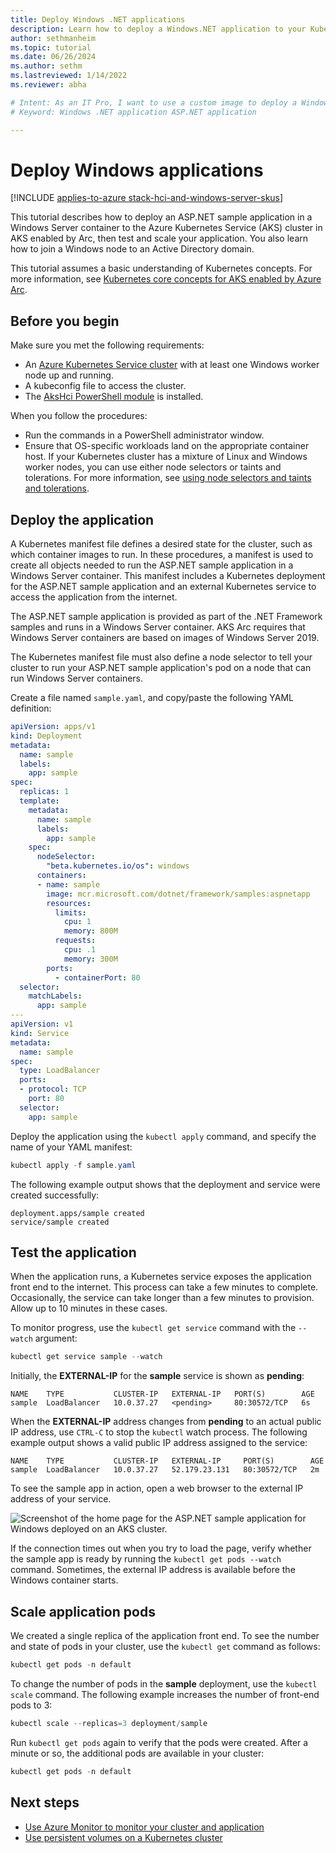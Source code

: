 ```yaml
---
title: Deploy Windows .NET applications
description: Learn how to deploy a Windows.NET application to your Kubernetes cluster using a custom image stored in Azure Container Registry in AKS enabled by Azure Arc.
author: sethmanheim
ms.topic: tutorial
ms.date: 06/26/2024
ms.author: sethm 
ms.lastreviewed: 1/14/2022
ms.reviewer: abha

# Intent: As an IT Pro, I want to use a custom image to deploy a Windows.NET application. 
# Keyword: Windows .NET application ASP.NET application

---
```


# Deploy Windows applications

[!INCLUDE [applies-to-azure stack-hci-and-windows-server-skus](includes/aks-hci-applies-to-skus/aks-hybrid-applies-to-azure-stack-hci-windows-server-sku.md)]

This tutorial describes how to deploy an ASP.NET sample application in a Windows Server container to the Azure Kubernetes Service (AKS) cluster in AKS enabled by Arc, then test and scale your application. You also learn how to join a Windows node to an Active Directory domain.

This tutorial assumes a basic understanding of Kubernetes concepts. For more information, see [Kubernetes core concepts for AKS enabled by Azure Arc](kubernetes-concepts.md).

## Before you begin

Make sure you met the following requirements:

- An [Azure Kubernetes Service cluster](./kubernetes-walkthrough-powershell.md) with at least one Windows worker node up and running.
- A kubeconfig file to access the cluster.
- The [AksHci PowerShell module](./kubernetes-walkthrough-powershell.md#install-the-akshci-powershell-module) is installed.

When you follow the procedures:

- Run the commands in a PowerShell administrator window.
- Ensure that OS-specific workloads land on the appropriate container host. If your Kubernetes cluster has a mixture of Linux and Windows worker nodes, you can use either node selectors or taints and tolerations. For more information, see [using node selectors and taints and tolerations](adapt-apps-mixed-os-clusters.md).

## Deploy the application

A Kubernetes manifest file defines a desired state for the cluster, such as which container images to run. In these procedures, a manifest is used to create all objects needed to run the ASP.NET sample application in a Windows Server container. This manifest includes a Kubernetes deployment for the ASP.NET sample application and an external Kubernetes service to access the application from the internet.

The ASP.NET sample application is provided as part of the .NET Framework samples and runs in a Windows Server container. AKS Arc requires that Windows Server containers are based on images of Windows Server 2019.

The Kubernetes manifest file must also define a node selector to tell your cluster to run your ASP.NET sample application's pod on a node that can run Windows Server containers.

Create a file named `sample.yaml`, and copy/paste the following YAML definition:

```yaml
apiVersion: apps/v1
kind: Deployment
metadata:
  name: sample
  labels:
    app: sample
spec:
  replicas: 1
  template:
    metadata:
      name: sample
      labels:
        app: sample
    spec:
      nodeSelector:
        "beta.kubernetes.io/os": windows
      containers:
      - name: sample
        image: mcr.microsoft.com/dotnet/framework/samples:aspnetapp
        resources:
          limits:
            cpu: 1
            memory: 800M
          requests:
            cpu: .1
            memory: 300M
        ports:
          - containerPort: 80
  selector:
    matchLabels:
      app: sample
---
apiVersion: v1
kind: Service
metadata:
  name: sample
spec:
  type: LoadBalancer
  ports:
  - protocol: TCP
    port: 80
  selector:
    app: sample
```

Deploy the application using the `kubectl apply` command, and specify the name of your YAML manifest:

```powershell
kubectl apply -f sample.yaml
```

The following example output shows that the deployment and service were created successfully:

```output
deployment.apps/sample created
service/sample created
```

## Test the application

When the application runs, a Kubernetes service exposes the application front end to the internet. This process can take a few minutes to complete. Occasionally, the service can take longer than a few minutes to provision. Allow up to 10 minutes in these cases.

To monitor progress, use the `kubectl get service` command with the `--watch` argument:

```powershell
kubectl get service sample --watch
```

Initially, the **EXTERNAL-IP** for the **sample** service is shown as **pending**:

```output
NAME    TYPE           CLUSTER-IP   EXTERNAL-IP   PORT(S)        AGE
sample  LoadBalancer   10.0.37.27   <pending>     80:30572/TCP   6s
```

When the **EXTERNAL-IP** address changes from **pending** to an actual public IP address, use `CTRL-C` to stop the `kubectl` watch process. The following example output shows a valid public IP address assigned to the service:

```output
NAME    TYPE           CLUSTER-IP   EXTERNAL-IP     PORT(S)        AGE
sample  LoadBalancer   10.0.37.27   52.179.23.131   80:30572/TCP   2m
```

To see the sample app in action, open a web browser to the external IP address of your service.

![Screenshot of the home page for the ASP.NET sample application for Windows deployed on an AKS cluster.](media/deploy-windows-application/asp-net-sample-app.png)

If the connection times out when you try to load the page, verify whether the sample app is ready by running the `kubectl get pods --watch` command. Sometimes, the external IP address is available before the Windows container starts.

## Scale application pods

We created a single replica of the application front end. To see the number and state of pods in your cluster, use the `kubectl get` command as follows:

```powershell
kubectl get pods -n default
```

To change the number of pods in the **sample** deployment, use the `kubectl scale` command. The following example increases the number of front-end pods to 3:

```powershell
kubectl scale --replicas=3 deployment/sample
```

Run `kubectl get pods` again to verify that the pods were created. After a minute or so, the additional pods are available in your cluster:

```powershell
kubectl get pods -n default
```

## Next steps

- [Use Azure Monitor to monitor your cluster and application](/azure/azure-monitor/insights/container-insights-enable-arc-enabled-clusters)
- [Use persistent volumes on a Kubernetes cluster](persistent-volume.md)
